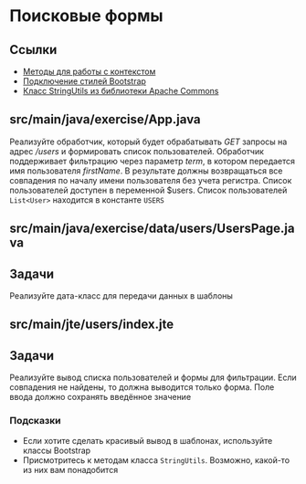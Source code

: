 # Поисковые формы

## Ссылки

* [Методы для работы с контекстом](https://javalin.io/documentation#context)
* [Подключение стилей Bootstrap](https://getbootstrap.com/docs/5.1/getting-started/introduction/#css)
* [Класс StringUtils из библиотеки Apache Commons](https://commons.apache.org/proper/commons-lang/apidocs/org/apache/commons/lang3/StringUtils.html#startsWithIgnoreCase-java.lang.CharSequence-java.lang.CharSequence-)

## src/main/java/exercise/App.java

Реализуйте обработчик, который будет обрабатывать *GET* запросы на адрес  */users* и  формировать список пользователей. Обработчик поддерживает фильтрацию через параметр *term*, в котором передается имя пользователя *firstName*. В результате должны возвращаться все совпадения по началу имени пользователя без учета регистра. Список пользователей доступен в переменной $users. Список пользователей `List<User>` находится в константе `USERS`

## src/main/java/exercise/data/users/UsersPage.java

## Задачи

Реализуйте дата-класс для передачи данных в шаблоны

## src/main/jte/users/index.jte

## Задачи

Реализуйте вывод списка пользователей и формы для фильтрации. Если совпадения не найдены, то должна выводится только форма. Поле ввода должно сохранять введённое значение

### Подсказки

* Если хотите сделать красивый вывод в шаблонах, используйте классы Bootstrap
* Присмотритесь к методам класса `StringUtils`. Возможно, какой-то из них вам понадобится
